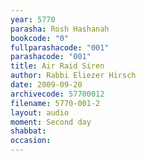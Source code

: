 ```yaml
---
year: 5770
parasha: Rosh Hashanah
bookcode: "0"
fullparashacode: "001"
parashacode: "001"
title: Air Raid Siren
author: Rabbi Eliezer Hirsch
date: 2009-09-20
archivecode: 57700012
filename: 5770-001-2
layout: audio
moment: Second day
shabbat: 
occasion: 
---
```

